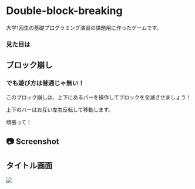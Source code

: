# Double-block-breaking
大学1回生の基礎プログラミング演習の課題用に作ったゲームです。

### 見た目は
## ブロック崩し
### でも遊び方は普通じゃ無い！

このブロック崩しは、上下にあるバーを操作してブロックを全滅させましょう！

上下のバーはお互い左右反転して移動します。

頑張って！

## 📷 Screenshot
## タイトル画面
![](https://user-images.githubusercontent.com/60394438/106357876-3f900700-634c-11eb-9cb7-9a76f136693e.gif)


